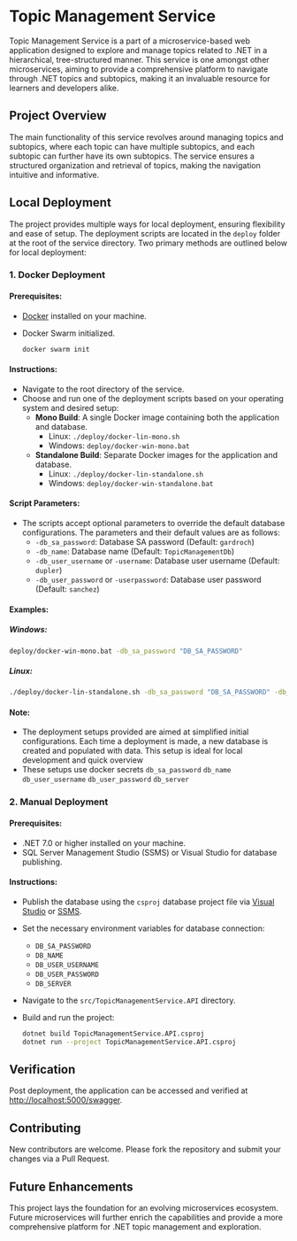 # Topic Management Service
Topic Management Service is a part of a microservice-based web application designed to explore and manage topics related to .NET in a hierarchical, tree-structured manner. This service is one amongst other microservices, aiming to provide a comprehensive platform to navigate through .NET topics and subtopics, making it an invaluable resource for learners and developers alike.

## Project Overview
The main functionality of this service revolves around managing topics and subtopics, where each topic can have multiple subtopics, and each subtopic can further have its own subtopics. The service ensures a structured organization and retrieval of topics, making the navigation intuitive and informative.

## Local Deployment
The project provides multiple ways for local deployment, ensuring flexibility and ease of setup. The deployment scripts are located in the `deploy` folder at the root of the service directory. Two primary methods are outlined below for local deployment:

### 1. Docker Deployment

#### Prerequisites:
- [Docker](https://docs.docker.com) installed on your machine.
- Docker Swarm initialized.
  
  ```bash
  docker swarm init
  ```

#### Instructions:
- Navigate to the root directory of the service.
- Choose and run one of the deployment scripts based on your operating system and desired setup:
  - **Mono Build**: A single Docker image containing both the application and database.
    - Linux: `./deploy/docker-lin-mono.sh`
    - Windows: `deploy/docker-win-mono.bat`
  - **Standalone Build**: Separate Docker images for the application and database.
    - Linux: `./deploy/docker-lin-standalone.sh`
    - Windows: `deploy/docker-win-standalone.bat`
#### Script Parameters:
- The scripts accept optional parameters to override the default database configurations. The parameters and their default values are as follows:
    - `-db_sa_password`: Database SA password (Default: `gardroch`)
    - `-db_name`: Database name (Default: `TopicManagementDb`)
    - `-db_user_username` or `-username`: Database user username (Default: `dupler`)
    - `-db_user_password` or `-userpassword`: Database user password (Default: `sanchez`)

#### Examples:
##### Windows:
  ```bash
  deploy/docker-win-mono.bat -db_sa_password "DB_SA_PASSWORD"
  ```
##### Linux:
  ```bash
  ./deploy/docker-lin-standalone.sh -db_sa_password "DB_SA_PASSWORD" -db_name "DB_NAME" -db_user_username "DB_USER_USERNAME" -db_user_password "DB_USER_PASSWORD"
  ```

#### Note:
  - The deployment setups provided are aimed at simplified initial configurations. Each time a deployment is made, a new database is created and populated with data. This setup is ideal for local development and quick overview
  - These setups use docker secrets `db_sa_password` `db_name` `db_user_username` `db_user_password` `db_server`
### 2. Manual Deployment

#### Prerequisites:
- .NET 7.0 or higher installed on your machine.
- SQL Server Management Studio (SSMS) or Visual Studio for database publishing.

#### Instructions:
- Publish the database using the `csproj` database project file via [Visual Studio](https://visualstudio.microsoft.com/) or [SSMS](https://learn.microsoft.com/en-us/sql/ssms/download-sql-server-management-studio-ssms?view=sql-server-ver16).
- Set the necessary environment variables for database connection:
    - `DB_SA_PASSWORD`
    - `DB_NAME`
    - `DB_USER_USERNAME`
    - `DB_USER_PASSWORD`
    - `DB_SERVER`
- Navigate to the `src/TopicManagementService.API` directory.
- Build and run the project:
  
    ```bash
    dotnet build TopicManagementService.API.csproj
    dotnet run --project TopicManagementService.API.csproj
    ```

## Verification

Post deployment, the application can be accessed and verified at [http://localhost:5000/swagger](http://localhost:5000/swagger).

## Contributing

New contributors are welcome. Please fork the repository and submit your changes via a Pull Request.

## Future Enhancements

This project lays the foundation for an evolving microservices ecosystem. Future microservices will further enrich the capabilities and provide a more comprehensive platform for .NET topic management and exploration.